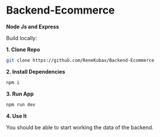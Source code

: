 # Backend-Ecommerce

**Node Js and Express**

Build locally:

**1. Clone Repo**

```bash
git clone https://github.com/ReneKubax/Backend-Ecommerce
```

**2. Install Dependencies**

```bash
npm i
```


**3. Run App**

```bash
npm run dev
```

**4. Use It**

You should be able to start working the data of the backend.
